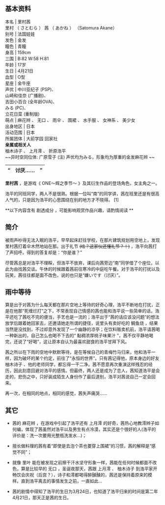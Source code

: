**基本资料**  
---  
本名  |  里村茜   
里村  （  さとむら  ）  茜  （  あかね  ）  （Satomura Akane）  
别号  |  法国娃娃   
发色  |  金发   
瞳色  |  青瞳   
身高  |  159cm   
三围  |  B:82 W:58 H:81   
年龄  |  17岁   
生日  |  4月21日   
血型  |  O型   
星座  |  金牛座   
声优  |  中川亚纪子  (PSP)、   
山崎和佳奈  (广播剧)、  
吉田小百合  (全年龄OVA)、  
みる  (PC)、  
立花日菜  (重制版)  
萌点  |  麻花辫  、  无口  、  雨伞  、  围裙  、  水手服  、  女神系  、  美少女   
出身地区  |  日本   
活动范围  |  日本   
所属团体  |  大前学园  回家社   
**亲属或相关人**  
柚木诗子  、  上月澪  、  折原浩平  
~~异时空同位体: 广原雪子  (注)  声优均为みる，形象均为厚重的金发麻花辫  ~~  
  
“  |  **讨厌……** |  ”   
---|---|---  
  
**里村茜** ，是游戏《  ONE～辉之季节～  》及其衍生作品的登场角色，女主角之一。

浩平的同班同学，两人不是很熟。根据一位叫“南”的同学讲，茜在班里还是有很高人气的，只是因为浩平的心思围绕在别的地方才不晓得。  [1]

**以下内容含有 剧透成分  ，可能影响观赏作品兴趣，请酌情阅读 **

##  简介

被雨声吵得无法入眠的浩平，早早起床赶往学校，在那片建筑规划用空地上，发现里村茜打着伞木然地站在那。出于礼节 ~~(啥？这家伙还懂礼节？！)~~
，浩平向茜打了声招呼。得到的答复却是：“你是谁？”

尽管茜总是对浩平不理睬，但浩平不放弃，课后向茜旁边“南”同学借了个座位，以此为由找茜交谈。午休的时候跟着茜前往寒冷的中庭吃午餐。对于浩平的打扰以及玩笑，茜往往都是面不改色，说的也只是“嫌いです（讨厌）”。

雨中等待  
---  
  
算是出于对茜为什么每天都在那片空地上等待的好奇心理，浩平不断地在打扰，正是在他那“死缠烂打”之下，不常表现自己情感的茜也能和浩平说一些简单的话，浩平还吃了茜吃不完的便当，手艺也是一流的；浩平出于“茜的话应该没问题”的想法放学后跟着她回家去，还邀请她走所谓的捷径，说里头有卖好吃的
鲷鱼烧  ，结果当然是没找到，不过却意外发现了一个幽静的凉亭；在饮料贩卖机前，浩平请茜喝一种新出的，自己怎么也喝不下去的“  黏稠浓厚桃子味果汁
”，茜不仅平静地喝完，还说了“好喝”，这让原本自认为最喜欢甜食的浩平甘拜下风。

茜之所以在下雨的空地中默默等待，是在等候自己的青梅竹马归来，他和浩平一样，因为破坏的某个约定，前往了“永恒的世界”。只有茜记得他，原本身边的好友  柚木诗子
、他的老师同学，都忘得一干二净。茜不愿意再次重演这样残忍的经历，因此刻意回避对浩平的感情。但最终，两人还是成为了恋人，茜知道浩平是会走的，悲伤之中，只好装成陌生人身份作了最后道别，浩平对茜说自己一定会回来。

再一次，在相同的地点，相同的感觉，茜失声痛哭……

##  其它

  * 茜的  麻花辫  ，在游戏中引起了浩平还有  上月澪  的好奇，茜热心地教澪辫子如何编，体现了茜虽然对浩平以及男生有点冷漠，其实还是个很好的人(浩平的评价是：洗一次要用光整瓶洗发水…)； 

  * 擅长做料理的茜有着“即使是去泡个茶也要穿上围裙”的习惯，茜的解释是“感觉不同”； 

  * 就像  里叶  能在被发现之前擦干汗水坚守形象一样，茜能在任何时候都面不改色，算是比较早的  无口  ，圣诞夜那天，茜跟  上月澪  、  柚木诗子  到浩平家开畅饮会庆祝（后宫？），诗子和澪都喝得醉醺醺的，茜还是保持着原来的模样。直到浩平离去的事情发生之前，一直如此… 

  * 茜的剧情中得知了浩平的生日为3月24日，也知道了浩平归来的时间是第二年4月21日，那天正是茜的生日。 
